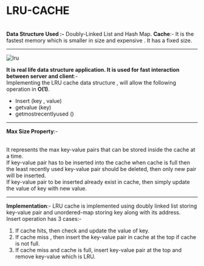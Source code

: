# LRU-CACHE
<br>**Data Structure Used :-** Doubly-Linked List and Hash Map.
**Cache**:- It is the fastest memory which is smaller in size and expensive . It has a fixed size.<hr>

![lru](https://user-images.githubusercontent.com/68476475/184906506-c3a11290-7488-4d02-8ebb-6cf64221ed7b.svg)


**It is real life data structure application. It is used for fast interaction between server and client**:-<br> Implementing the LRU cache data structure , will allow the following operation in **O(1)**.<br>
<ul>
<li>Insert (key , value) </li>
<li>getvalue (key) </li>
<li>getmostrecentlyused () </li>
</ul><hr>

**Max Size Property**:-

<br> It represents the max key-value pairs that can be stored inside the cache at a time. <br> If key-value pair has to be inserted into the cache when cache is full then the least recently used key-value pair should be deleted, then only new pair will be inserted.<br> If key-value pair to be inserted already exist in cache, then simply update the value of key with new value.<hr> 
 
**Implementation**:- LRU cache is implemented using doubly linked list storing key-value pair and unordered-map storing key along with its address.<br> 
Insert operation has 3 cases:-<br>
<ol>
 <li>If cache hits, then check and update the value of key.</li>
 <li>If cache miss , then insert the key-value pair in cache at the top if cache is not full.</li>
 <li>If cache miss and cache is full, insert key-value pair at the top and remove key-value which is LRU.</li>
 </ol>


